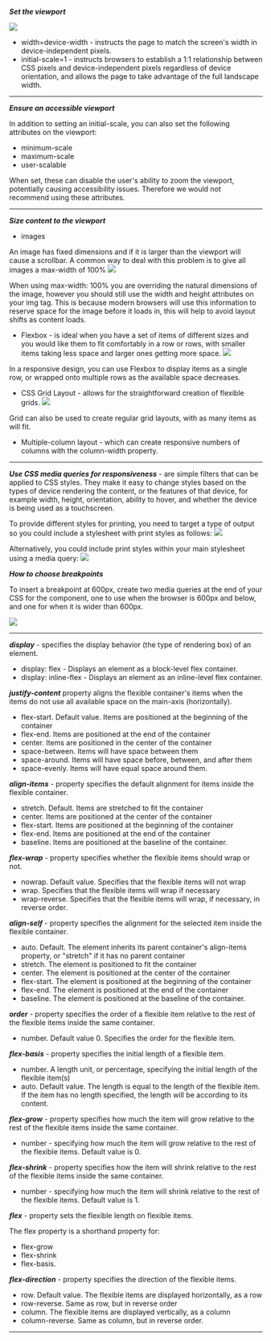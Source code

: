 ***Set the viewport*** 

![](/media/10.jpg)

- width=device-width - instructs the page to match the screen's width in device-independent pixels.
- initial-scale=1 - instructs browsers to establish a 1:1 relationship between CSS pixels and device-independent pixels regardless of device orientation, and allows the page to take advantage of the full landscape width.
___
***Ensure an accessible viewport***

In addition to setting an initial-scale, you can also set the following attributes on the viewport:

- minimum-scale
- maximum-scale
- user-scalable

When set, these can disable the user's ability to zoom the viewport, potentially causing accessibility issues. Therefore we would not recommend using these attributes.
___
***Size content to the viewport***

- images

An image has fixed dimensions and if it is larger than the viewport will cause a scrollbar. A common way to deal with this problem is to give all images a max-width of 100%
![](/media/11.jpg)

When using max-width: 100% you are overriding the natural dimensions of the image, however you should still use the width and height attributes on your img tag. This is because modern browsers will use this information to reserve space for the image before it loads in, this will help to avoid layout shifts as content loads.

- Flexbox - is ideal when you have a set of items of different sizes and you would like them to fit comfortably in a row or rows, with smaller items taking less space and larger ones getting more space.
![](/media/12.jpg)

In a responsive design, you can use Flexbox to display items as a single row, or wrapped onto multiple rows as the available space decreases.

- CSS Grid Layout - allows for the straightforward creation of flexible grids.
![](/media/13.jpg)

Grid can also be used to create regular grid layouts, with as many items as will fit. 

- Multiple-column layout - which can create responsive numbers of columns with the column-width property.
___
***Use CSS media queries for responsiveness*** - are simple filters that can be applied to CSS styles. They make it easy to change styles based on the types of device rendering the content, or the features of that device, for example width, height, orientation, ability to hover, and whether the device is being used as a touchscreen.

To provide different styles for printing, you need to target a type of output so you could include a stylesheet with print styles as follows:
![](/media/14.jpg)

Alternatively, you could include print styles within your main stylesheet using a media query:
![](/media/16.jpg)

***How to choose breakpoints***

To insert a breakpoint at 600px, create two media queries at the end of your CSS for the component, one to use when the browser is 600px and below, and one for when it is wider than 600px.

![](/media/15.jpg)
___
***display*** - specifies the display behavior (the type of rendering box) of an element.
- display: flex - Displays an element as a block-level flex container.
- display: inline-flex - Displays an element as an inline-level flex container.

***justify-content*** property aligns the flexible container's items when the items do not use all available space on the main-axis (horizontally).
- flex-start.	Default value. Items are positioned at the beginning of the container	
- flex-end.	Items are positioned at the end of the container	
- center.  Items are positioned in the center of the container	
- space-between. Items will have space between them	
- space-around.	Items will have space before, between, and after them	
- space-evenly.	Items will have equal space around them.

***align-items*** - property specifies the default alignment for items inside the flexible container.

- stretch.	Default. Items are stretched to fit the container	
- center.	Items are positioned at the center of the container	
- flex-start.	Items are positioned at the beginning of the container	
- flex-end.	Items are positioned at the end of the container	
- baseline.	Items are positioned at the baseline of the container.

***flex-wrap*** - property specifies whether the flexible items should wrap or not.

- nowrap.	Default value. Specifies that the flexible items will not wrap	
- wrap.	Specifies that the flexible items will wrap if necessary	
- wrap-reverse.	Specifies that the flexible items will wrap, if necessary, in reverse order.

***align-self*** - property specifies the alignment for the selected item inside the flexible container.

- auto.	Default. The element inherits its parent container's align-items property, or "stretch" if it has no parent container	
- stretch.	The element is positioned to fit the container	
- center.	The element is positioned at the center of the container	
- flex-start.	The element is positioned at the beginning of the container	
- flex-end.	The element is positioned at the end of the container	
- baseline.	The element is positioned at the baseline of the container.

***order*** - property specifies the order of a flexible item relative to the rest of the flexible items inside the same container.

- number.	Default value 0. Specifies the order for the flexible item.

***flex-basis*** - property specifies the initial length of a flexible item.
- number. A length unit, or percentage, specifying the initial length of the flexible item(s)	
- auto.	Default value. The length is equal to the length of the flexible item. If the item has no length specified, the length will be according to its content.

***flex-grow*** - property specifies how much the item will grow relative to the rest of the flexible items inside the same container.
-  number -   specifying how much the item will grow relative to the rest of the flexible items. Default value is 0.

***flex-shrink*** - property specifies how the item will shrink relative to the rest of the flexible items inside the same container.
-  number - specifying how much the item will shrink relative to the rest of the flexible items. Default value is 1.

***flex***  -  property sets the flexible length on flexible items.

The flex property is a shorthand property for:

- flex-grow
- flex-shrink
- flex-basis.

***flex-direction*** - property specifies the direction of the flexible items.

- row.	Default value. The flexible items are displayed horizontally, as a row	
-  row-reverse.	Same as row, but in reverse order	
- column.	The flexible items are displayed vertically, as a column	
- column-reverse.	Same as column, but in reverse order.
___








